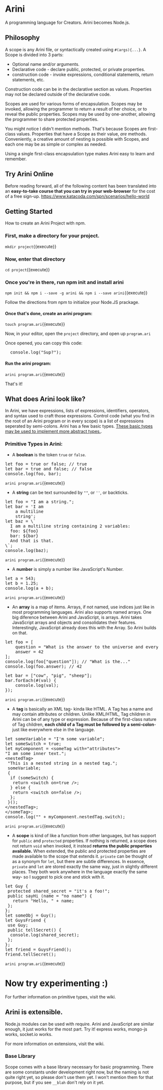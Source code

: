 # Arini
A programming language for Creators. Arini becomes Node.js.

## Philosophy
A scope is any Arini file, or syntactically created using `#(args){...}`. A Scope is divided into 3 parts:
* Optional name and/or arguments.
* Declarative code - declare public, protected, or private properties.
* construction code - invoke expressions, conditional statements, return statements, etc.

Construction code can be in the declarative section as values.
Properties may not be declared outside of the declarative code.

Scopes are used for various forms of encapsulation. Scopes may be invoked, allowing the programmer to return a result of her choice, or to reveal the public properties. Scopes may be used by one-another, allowing the programmer to share protected properties. 

You might notice I didn't mention methods. That's because Scopes are first-class values. Properties that have a Scope as their value, _are_ methods. Conveniently, a creative amount of nesting is possible with Scopes, and each one may be as simple or complex as needed.

Using a single first-class encapsulation type makes Arini easy to learn and remember.

## Try Arini Online
Before reading forward, all of the following content has been translated into an **easy-to-take course that you can try in your web-browser** for the cost of a free sign-up. 
https://www.katacoda.com/spn/scenarios/hello-world

## Getting Started
How to create an Arini Project with npm.

### First, make a directory for your project.

`mkdir project`{{execute}}

### Now, enter that directory

`cd project`{{execute}}

### Once you're in there, run npm init and install arini

`npm init && npm i --save -g arini && npm i --save arini`{{execute}}

Follow the directions from npm to initialize your Node.JS prackage.

#### Once that's done, create an arini program:
`touch program.ari`{{execute}}

Now, in your editor, open the `project` directory, and open up `program.ari`


Once opened, you can copy this code:
<pre class="file" data-filename="project/program.ari" data-target="replace">
  console.log("Sup?");
</pre>

#### Run the arini program:
`arini program.ari`{{execute}}

That's it!

## What does Arini look like?
In Arini, we have expressions, lists of expressions, identifiers, operators, and syntax used to craft those expressions. Control code (what you find in the root of an Arini program or in every scope) is a list of expressions seperated by semi-colons. Arini has a few basic types. [These basic types may be used to implement more abstract types.](https://github.com/s-p-n/arini/blob/master/docs/casting/custom.md).

### Primitive Types in Arini:
* A **boolean** is the token `true` or `false`.
<pre class="file" data-filename="project/program.ari" data-target="replace">
let foo = true or false; // true
let bar = true and false; // false
console.log(foo, bar);
</pre>
`arini program.ari`{{execute}}

* A **string** can be text surrounded by `""`, or `''`, or backticks.
<pre class="file" data-filename="project/program.ari" data-target="replace">
let foo = "I am a string.";
let bar = 'I am
    a multiline
    string';
let baz = \`
  I am a multiline string containing 2 variables:
  foo: ${foo}
  bar: ${bar}
  And that is that.
\`;
console.log(baz);
</pre>
`arini program.ari`{{execute}}

* A **number** is simply a number like JavaScript's Number.
<pre class="file" data-filename="project/program.ari" data-target="replace">
let a = 543;
let b = 1.25;
console.log(a + b);
</pre>
`arini program.ari`{{execute}}

* An **array** is a map of items. Arrays, if not named, use indices just like in most programming languages. Arini also supports named arrays. One big diference between Arini and JavaScript, is arrays. Arini takes JavaScript arrays and objects and consolidates their features. Interestingly, JavaScript already does this with the Array. So Arini builds on that.
<pre class="file" data-filename="project/program.ari" data-target="replace">
let foo = [
    question = "What is the answer to the universe and everything?",
    answer = 42
];
console.log(foo["question"]); // "What is the..."
console.log(foo.answer); // 42 
</pre>
<pre class="file" data-filename="project/program.ari" data-target="replace">
let bar = ["cow", "pig", "sheep"];
bar.forEach(#(val) {
    console.log(val);
});
</pre>
`arini program.ari`{{execute}}

* A **tag** is basically an XML tag- kinda like HTML. A Tag has a name and may contain attributes or children. Unlike XML/HTML, Tag children in Arini can be of any type or expression. Because of the first-class nature of Tag children, **each child of a Tag must be followed by a semi-colon**- just like everywhere else in the language. 
<pre class="file" data-filename="project/program.ari" data-target="replace">
let someVariable = &#x22;I&#x27;m some variable&#x22;;
let someSwitch = true;
let myComponent = &#x3C;someTag with=&#x22;attributes&#x22;&#x3E;
&#x22;I am some inner text.&#x22;;
&#x3C;nestedTag&#x3E;
 &#x22;This is a nested string in a nested tag.&#x22;;
 someVariable;
 {
  if (someSwitch) {
   return &#x3C;switch on=true /&#x3E;;
  } else {
   return &#x3C;switch on=false /&#x3E;;
  };
 }();
&#x3C;/nestedTag&#x3E;;
&#x3C;/someTag&#x3E;;
console.log(&#x22;&#x22; + myComponent.nestedTag.switch);
</pre>
`arini program.ari`{{execute}}

* A **scope** is kind of like a function from other languages, but has support for `public` and `protected` properties. If nothing is returned, a scope does not return `void` when invoked, it instead **returns the public properties available.** When extended, the public and protected properties are made available to the scope that extends it. `private` can be thought of as a synonym for `let`, but there are subtle differences. In essence, `private` and `let` are stored exactly the same way, just in slightly different places. They both work anywhere in the language exactly the same way- so I suggest to pick one and stick with it.
<pre class="file" data-filename="project/program.ari" data-target="replace">
let Guy {
 protected shared_secret = &#x22;it&#x27;s a foo!&#x22;;
 public sayHi (name = &#x22;no name&#x22;) {
   return &#x22;Hello, &#x22; + name;
 };
};
let someObj = Guy();
let GuysFriend {
 use Guy;
 public tellSecret() {
  console.log(shared_secret);
 };
};
let friend = GuysFriend();
friend.tellSecret();
</pre>
`arini program.ari`{{execute}}

# Now try experimenting :)


For further information on primitive types, visit the wiki.

## Arini is extensible.
Node.js modules can be used with require. Arini and JavaScript are similar enough, it just works for the most part. Try it! express works, mongo-js works, socket.io works. 

For more information on extensions, visit the wiki.

### Base Library
Scope comes with a base library necessary for basic programming. There are some constants under development right now, but the naming is not quite right yet, so please don't use them yet. I won't mention them for that purpose, but if you see `__blah` don't rely on it yet.

